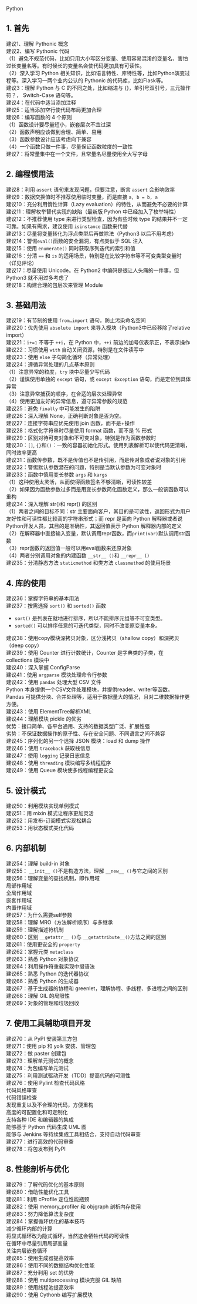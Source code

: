Python
<a name="pBf3V"></a>
## 1. 首先
建议1、理解 Pythonic 概念<br />建议2、编写 Pythonic 代码<br />（1）避免不规范代码，比如只用大小写区分变量、使用容易混淆的变量名、害怕过长变量名等。有时候长的变量名会使代码更加具有可读性。<br />（2）深入学习 Python 相关知识，比如语言特性、库特性等，比如Python演变过程等。深入学习一两个业内公认的 Pythonic 的代码库，比如Flask等。<br />建议3：理解 Python 与 C 的不同之处，比如缩进与 {}，单引号双引号，三元操作符？， Switch-Case 语句等。<br />建议4：在代码中适当添加注释<br />建议5：适当添加空行使代码布局更加合理<br />建议6：编写函数的 4 个原则<br />（1）函数设计要尽量短小，嵌套层次不宜过深<br />（2）函数声明应该做到合理、简单、易用<br />（3）函数参数设计应该考虑向下兼容<br />（4）一个函数只做一件事，尽量保证函数粒度的一致性<br />建议7：将常量集中在一个文件，且常量名尽量使用全大写字母
<a name="5DyvC"></a>
## 2. 编程惯用法
建议8：利用 `assert` 语句来发现问题，但要注意，断言 `assert` 会影响效率<br />建议9：数据交换值时不推荐使用临时变量，而是直接 `a, b = b, a`<br />建议10：充分利用惰性计算（Lazy evaluation）的特性，从而避免不必要的计算<br />建议11：理解枚举替代实现的缺陷（最新版 Python 中已经加入了枚举特性）<br />建议12：不推荐使用 type 来进行类型检查，因为有些时候 type 的结果并不一定可靠。如果有需求，建议使用 `isinstance` 函数来代替<br />建议13：尽量将变量转化为浮点类型后再做除法（Python3 以后不用考虑）<br />建议14：警惕`eval()`函数的安全漏洞，有点类似于 SQL 注入<br />建议15：使用 `enumerate()` 同时获取序列迭代的索引和值<br />建议16：分清 `==` 和 `is` 的适用场景，特别是在比较字符串等不可变类型变量时（详见评论）<br />建议17：尽量使用 Unicode。在 Python2 中编码是很让人头痛的一件事，但 Python3 就不用过多考虑了<br />建议18：构建合理的包层次来管理 Module
<a name="ZUXAN"></a>
## 3. 基础用法
建议19：有节制的使用 `from…import` 语句，防止污染命名空间<br />建议20：优先使用 `absolute import` 来导入模块（Python3中已经移除了relative import）<br />建议21：`i+=1` 不等于 `++i`，在 Python 中，`++i` 前边的加号仅表示正，不表示操作<br />建议22：习惯使用 `with` 自动关闭资源，特别是在文件读写中<br />建议23：使用 `else` 子句简化循环（异常处理）<br />建议24：遵循异常处理的几点基本原则<br />（1）注意异常的粒度，`try` 块中尽量少写代码<br />（2）谨慎使用单独的 `except` 语句，或 `except Exception` 语句，而是定位到具体异常<br />（3）注意异常捕获的顺序，在合适的层次处理异常<br />（4）使用更加友好的异常信息，遵守异常参数的规范<br />建议25：避免 `finally` 中可能发生的陷阱<br />建议26：深入理解 None，正确判断对象是否为空。<br />建议27：连接字符串应优先使用 join 函数，而不是+操作<br />建议28：格式化字符串时尽量使用 format 函数，而不是 % 形式<br />建议29：区别对待可变对象和不可变对象，特别是作为函数参数时<br />建议30：`[]`, `{}`和`()`：一致的容器初始化形式。使用列表解析可以使代码更清晰，同时效率更高<br />建议31：函数传参数，既不是传值也不是传引用，而是传对象或者说对象的引用<br />建议32：警惕默认参数潜在的问题，特别是当默认参数为可变对象时<br />建议33：函数中慎用变长参数 `args` 和 `kargs`<br />（1）这种使用太灵活，从而使得函数签名不够清晰，可读性较差<br />（2）如果因为函数参数过多而是用变长参数简化函数定义，那么一般该函数可以重构<br />建议34：深入理解 str()和 repr() 的区别<br />（1）两者之间的目标不同：str 主要面向客户，其目的是可读性，返回形式为用户友好性和可读性都比较高的字符串形式；而 repr 是面向 Python 解释器或者说Python开发人员，其目的是准确性，其返回值表示 Python 解释器内部的定义<br />（2）在解释器中直接输入变量，默认调用repr函数，而`print(var)`默认调用str函数<br />（3）repr函数的返回值一般可以用eval函数来还原对象<br />（4）两者分别调用对象的内建函数 `__str__ ()`和 `__repr__ ()`<br />建议35：分清静态方法 `staticmethod` 和类方法 `classmethod` 的使用场景
<a name="3gBGu"></a>
## 4. 库的使用
建议36：掌握字符串的基本用法<br />建议37：按需选择 `sort()` 和 `sorted()` 函数

- `sort()` 是列表在就地进行排序，所以不能排序元组等不可变类型。
- `sorted()` 可以排序任意的可迭代类型，同时不改变原变量本身。

建议38：使用copy模块深拷贝对象，区分浅拷贝（shallow copy）和深拷贝（deep copy）<br />建议39：使用 Counter 进行计数统计，Counter 是字典类的子类，在 collections 模块中<br />建议40：深入掌握 ConfigParse<br />建议41：使用 `argparse` 模块处理命令行参数<br />建议42：使用 `pandas` 处理大型 CSV 文件<br />Python 本身提供一个CSV文件处理模块，并提供reader、writer等函数。<br />Pandas 可提供分块、合并处理等，适用于数据量大的情况，且对二维数据操作更方便。<br />建议43：使用 ElementTree解析XML<br />建议44：理解模块 pickle 的优劣<br />优势：接口简单、各平台通用、支持的数据类型广泛、扩展性强<br />劣势：不保证数据操作的原子性、存在安全问题、不同语言之间不兼容<br />建议45：序列化的另一个选择 JSON 模块：load 和 dump 操作<br />建议46：使用 `traceback` 获取栈信息<br />建议47：使用 `logging` 记录日志信息<br />建议48：使用 `threading` 模块编写多线程程序<br />建议49：使用 Queue 模块使多线程编程更安全
<a name="AS3my"></a>
## 5. 设计模式
建议50：利用模块实现单例模式<br />建议51：用 mixin 模式让程序更加灵活<br />建议52：用发布-订阅模式实现松耦合<br />建议53：用状态模式美化代码
<a name="MpEjg"></a>
## 6. 内部机制
建议54：理解 build-in 对象<br />建议55： `__init__ ()`不是构造方法，理解 `__new__ ()`与它之间的区别<br />建议56：理解变量的查找机制，即作用域<br />局部作用域<br />全局作用域<br />嵌套作用域<br />内置作用域<br />建议57：为什么需要self参数<br />建议58：理解 MRO（方法解析顺序）与多继承<br />建议59：理解描述符机制<br />建议60：区别 `__getattr__ ()`与 `__getattribute__()`方法之间的区别<br />建议61：使用更安全的 `property`<br />建议62：掌握元类 `metaclass`<br />建议63：熟悉 Python 对象协议<br />建议64：利用操作符重载实现中缀语法<br />建议65：熟悉 Python 的迭代器协议<br />建议66：熟悉 Python 的生成器<br />建议67：基于生成器的协程和 greenlet，理解协程、多线程、多进程之间的区别<br />建议68：理解 GIL 的局限性<br />建议69：对象的管理和垃圾回收
<a name="OUnJh"></a>
## 7. 使用工具辅助项目开发
建议70：从 PyPI 安装第三方包<br />建议71：使用 pip 和 yolk 安装、管理包<br />建议72：做 paster 创建包<br />建议73：理解单元测试的概念<br />建议74：为包编写单元测试<br />建议75：利用测试驱动开发（TDD）提高代码的可测性<br />建议76：使用 Pylint 检查代码风格<br />代码风格审查<br />代码错误检查<br />发现重复以及不合理的代码，方便重构<br />高度的可配置化和可定制化<br />支持各种 IDE 和编辑器的集成<br />能够基于 Python 代码生成 UML 图<br />能够与 Jenkins 等持续集成工具相结合，支持自动代码审查<br />建议77：进行高效的代码审查<br />建议78：将包发布到 PyPI
<a name="TQWXT"></a>
## 8. 性能剖析与优化
建议79：了解代码优化的基本原则<br />建议80：借助性能优化工具<br />建议81：利用 cProfile 定位性能瓶颈<br />建议82：使用 memory_profiler 和 objgraph 剖析内存使用<br />建议83：努力降低算法复杂度<br />建议84：掌握循环优化的基本技巧<br />减少循环内部的计算<br />将显式循环改为隐式循环，当然这会牺牲代码的可读性<br />在循环中尽量引用局部变量<br />关注内层嵌套循环<br />建议85：使用生成器提高效率<br />建议86：使用不同的数据结构优化性能<br />建议87：充分利用 set 的优势<br />建议88：使用 multiprocessing 模块克服 GIL 缺陷<br />建议89：使用线程池提高效率<br />建议90：使用 Cythonb 编写扩展模块
